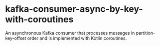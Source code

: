 # kafka-consumer-async-by-key-with-coroutines

An asynchronous Kafka consumer that processes messages in partition-key-offset order and is implemented with Kotlin coroutines.
